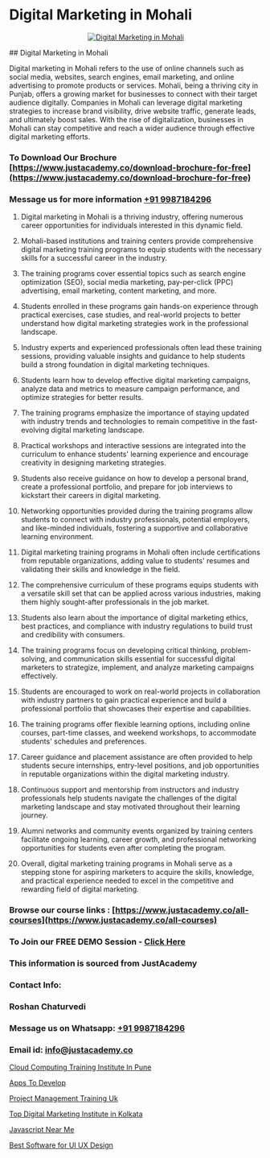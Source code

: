 # Digital Marketing in Mohali

<p align="center">
  <a href="https://justacademy.co/course-detail/digital-marketing">
    <img src="https://justacademy.co/storage2/course_image/1676636720_course_image.webp" alt="Digital Marketing in Mohali">
  </a>
</p>
## Digital Marketing in Mohali

Digital marketing in Mohali refers to the use of online channels such as social media, websites, search engines, email marketing, and online advertising to promote products or services. Mohali, being a thriving city in Punjab, offers a growing market for businesses to connect with their target audience digitally. Companies in Mohali can leverage digital marketing strategies to increase brand visibility, drive website traffic, generate leads, and ultimately boost sales. With the rise of digitalization, businesses in Mohali can stay competitive and reach a wider audience through effective digital marketing efforts.
### To Download Our Brochure [https://www.justacademy.co/download-brochure-for-free](https://www.justacademy.co/download-brochure-for-free)
### Message us for more information [+91 9987184296](https://api.whatsapp.com/send?phone=919987184296)
1) Digital marketing in Mohali is a thriving industry, offering numerous career opportunities for individuals interested in this dynamic field. 

2) Mohali-based institutions and training centers provide comprehensive digital marketing training programs to equip students with the necessary skills for a successful career in the industry.

3) The training programs cover essential topics such as search engine optimization (SEO), social media marketing, pay-per-click (PPC) advertising, email marketing, content marketing, and more.

4) Students enrolled in these programs gain hands-on experience through practical exercises, case studies, and real-world projects to better understand how digital marketing strategies work in the professional landscape.

5) Industry experts and experienced professionals often lead these training sessions, providing valuable insights and guidance to help students build a strong foundation in digital marketing techniques.

6) Students learn how to develop effective digital marketing campaigns, analyze data and metrics to measure campaign performance, and optimize strategies for better results.

7) The training programs emphasize the importance of staying updated with industry trends and technologies to remain competitive in the fast-evolving digital marketing landscape.

8) Practical workshops and interactive sessions are integrated into the curriculum to enhance students' learning experience and encourage creativity in designing marketing strategies.

9) Students also receive guidance on how to develop a personal brand, create a professional portfolio, and prepare for job interviews to kickstart their careers in digital marketing.

10) Networking opportunities provided during the training programs allow students to connect with industry professionals, potential employers, and like-minded individuals, fostering a supportive and collaborative learning environment.

11) Digital marketing training programs in Mohali often include certifications from reputable organizations, adding value to students' resumes and validating their skills and knowledge in the field.

12) The comprehensive curriculum of these programs equips students with a versatile skill set that can be applied across various industries, making them highly sought-after professionals in the job market.

13) Students also learn about the importance of digital marketing ethics, best practices, and compliance with industry regulations to build trust and credibility with consumers.

14) The training programs focus on developing critical thinking, problem-solving, and communication skills essential for successful digital marketers to strategize, implement, and analyze marketing campaigns effectively.

15) Students are encouraged to work on real-world projects in collaboration with industry partners to gain practical experience and build a professional portfolio that showcases their expertise and capabilities.

16) The training programs offer flexible learning options, including online courses, part-time classes, and weekend workshops, to accommodate students' schedules and preferences.

17) Career guidance and placement assistance are often provided to help students secure internships, entry-level positions, and job opportunities in reputable organizations within the digital marketing industry.

18) Continuous support and mentorship from instructors and industry professionals help students navigate the challenges of the digital marketing landscape and stay motivated throughout their learning journey.

19) Alumni networks and community events organized by training centers facilitate ongoing learning, career growth, and professional networking opportunities for students even after completing the program.

20) Overall, digital marketing training programs in Mohali serve as a stepping stone for aspiring marketers to acquire the skills, knowledge, and practical experience needed to excel in the competitive and rewarding field of digital marketing.

### Browse our course links : [https://www.justacademy.co/all-courses](https://www.justacademy.co/all-courses) 
### To Join our FREE DEMO Session - [Click Here](https://www.justacademy.co/register-for-course-demo)


### This information is sourced from JustAcademy
### Contact Info:
### Roshan Chaturvedi
### Message us on Whatsapp: [+91 9987184296](https://api.whatsapp.com/send?phone=919987184296)
### Email id: [info@justacademy.co](mailto:info@justacademy.co)
                
[Cloud Computing Training Institute In Pune](https://www.linkedin.com/pulse/cloud-computing-training-institute-pune-justacademy-delhi-uxlrc?trackingId=YZdeHJrMhCd9m2jISQUjmQ%3D%3D&lipi=urn%3Ali%3Apage%3Ad_flagship3_company_admin%3BCQZL415sSKua%2B2WOwIB%2Fog%3D%3D)

[Apps To Develop](https://www.linkedin.com/pulse/apps-develop-justacademy-ahmedabad-doqbe?trackingId=MUAUTQv0QLOGDt00DyaYZQ%3D%3D&lipi=urn%3Ali%3Apage%3Ad_flagship3_company_admin%3BaDgp3xTAQPe9zxsqrS35EA%3D%3D)

[Project Management Training Uk](https://medium.com/@kumarishimmi99/project-management-training-uk-8b8054a66bf3)

[Top Digital Marketing Institute in Kolkata](https://medium.com/@negishivu99/top-digital-marketing-institute-in-kolkata-9bf264bb4897)

[Javascript Near Me](https://justacademyin.github.io/justacademy/javascript-near-me)

[Best Software for UI UX Design](https://justacademyin.github.io/justacademy/best-software-for-ui-ux-design)

